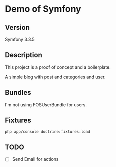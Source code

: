Demo of Symfony
========================

## Version

Symfony 3.3.5

## Description

This project is a proof of concept and a boilerplate.

A simple blog with post and categories and user.

## Bundles

I'm not using FOSUserBundle for users.

## Fixtures 

```
php app/console doctrine:fixtures:load
```

## TODO

- [ ] Send Email for actions